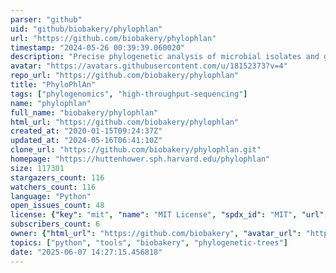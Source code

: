 ```yaml
---
parser: "github"
uid: "github/biobakery/phylophlan"
url: "https://github.com/biobakery/phylophlan"
timestamp: "2024-05-26 00:39:39.060020"
description: "Precise phylogenetic analysis of microbial isolates and genomes from metagenomes"
avatar: "https://avatars.githubusercontent.com/u/18152373?v=4"
repo_url: "https://github.com/biobakery/phylophlan"
title: "PhyloPhlAn"
tags: ["phylogenomics", "high-throughput-sequencing"]
name: "phylophlan"
full_name: "biobakery/phylophlan"
html_url: "https://github.com/biobakery/phylophlan"
created_at: "2020-01-15T09:24:37Z"
updated_at: "2024-05-16T06:41:10Z"
clone_url: "https://github.com/biobakery/phylophlan.git"
homepage: "https://huttenhower.sph.harvard.edu/phylophlan"
size: 117301
stargazers_count: 116
watchers_count: 116
language: "Python"
open_issues_count: 48
license: {"key": "mit", "name": "MIT License", "spdx_id": "MIT", "url": "https://api.github.com/licenses/mit", "node_id": "MDc6TGljZW5zZTEz"}
subscribers_count: 6
owner: {"html_url": "https://github.com/biobakery", "avatar_url": "https://avatars.githubusercontent.com/u/18152373?v=4", "login": "biobakery", "type": "Organization"}
topics: ["python", "tools", "biobakery", "phylogenetic-trees"]
date: "2025-06-07 14:27:15.456818"
---
```

